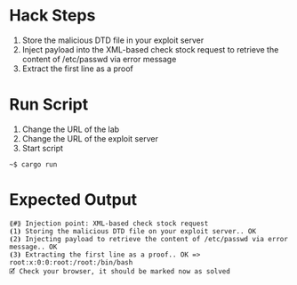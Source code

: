 # Hack Steps

1. Store the malicious DTD file in your exploit server
2. Inject payload into the XML-based check stock request to retrieve the content of /etc/passwd via error message
3. Extract the first line as a proof


# Run Script

1. Change the URL of the lab
2. Change the URL of the exploit server
3. Start script

```
~$ cargo run
```

# Expected Output

```
⟪#⟫ Injection point: XML-based check stock request
⦗1⦘ Storing the malicious DTD file on your exploit server.. OK
⦗2⦘ Injecting payload to retrieve the content of /etc/passwd via error message.. OK
⦗3⦘ Extracting the first line as a proof.. OK => root:x:0:0:root:/root:/bin/bash
🗹 Check your browser, it should be marked now as solved
```
